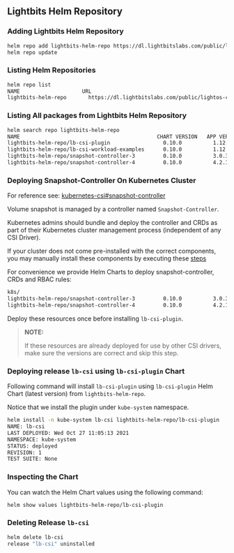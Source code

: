 <div style="page-break-after: always;"></div>

## Lightbits Helm Repository

### Adding Lightbits Helm Repository

```bash
helm repo add lightbits-helm-repo https://dl.lightbitslabs.com/public/lightos-csi/helm/charts/
helm repo update
```

### Listing Helm Repositories

```bash
helm repo list
NAME                    URL                                                         
lightbits-helm-repo       https://dl.lightbitslabs.com/public/lightos-csi/helm/charts/
```

### Listing All packages from Lightbits Helm Repository

```bash
helm search repo lightbits-helm-repo
NAME                                            CHART VERSION   APP VERSION     DESCRIPTION
lightbits-helm-repo/lb-csi-plugin                 0.10.0          1.12.0          Helm Chart for Lightbits CSI Plugin.
lightbits-helm-repo/lb-csi-workload-examples      0.10.0          1.12.0          Helm Chart for Lightbits CSI Workload Examples.
lightbits-helm-repo/snapshot-controller-3         0.10.0          3.0.3           Deploy snapshot-controller for K8s version < v1.20
lightbits-helm-repo/snapshot-controller-4         0.10.0          4.2.1           Deploy snapshot-controller for K8s version >= v1.20
```


### Deploying Snapshot-Controller On Kubernetes Cluster

For reference see: [kubernetes-csi#snapshot-controller](https://kubernetes-csi.github.io/docs/snapshot-controller.html#snapshot-controller)

Volume snapshot is managed by a controller named `Snapshot-Controller`.

Kubernetes admins should bundle and deploy the controller and CRDs as part of their Kubernetes cluster management process (independent of any CSI Driver).

If your cluster does not come pre-installed with the correct components, you may manually install these components by executing these [steps](https://kubernetes-csi.github.io/docs/snapshot-controller.html#deployment)

For convenience we provide Helm Charts to deploy snapshot-controller, CRDs and RBAC rules:

```bash
k8s/
lightbits-helm-repo/snapshot-controller-3         0.10.0          3.0.3           Deploy snapshot-controller for K8s version < v1.20
lightbits-helm-repo/snapshot-controller-4         0.10.0          4.2.1           Deploy snapshot-controller for K8s version >= v1.20
```

Deploy these resources once before installing `lb-csi-plugin`.

> **NOTE:**
>
> If these resources are already deployed for use by other CSI drivers, make sure the versions are correct and skip this step.

### Deploying release `lb-csi` using `lb-csi-plugin` Chart

Following command will install `lb-csi-plugin` using `lb-csi-plugin` Helm Chart (latest version) from `lightbits-helm-repo`.

Notice that we install the plugin under `kube-system` namespace.

```bash
helm install -n kube-system lb-csi lightbits-helm-repo/lb-csi-plugin
NAME: lb-csi
LAST DEPLOYED: Wed Oct 27 11:05:13 2021
NAMESPACE: kube-system
STATUS: deployed
REVISION: 1
TEST SUITE: None
```

### Inspecting the Chart

You can watch the Helm Chart values using the following command:

```bash
helm show values lightbits-helm-repo/lb-csi-plugin 
```

### Deleting Release `lb-csi`

```bash
helm delete lb-csi 
release "lb-csi" uninstalled
```


